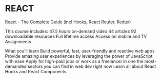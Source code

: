 # REACT

React - The Complete Guide (incl Hooks, React Router, Redux)

This course includes: 47.5 hours on-demand video 44 articles 92 downloadable resources Full lifetime access Access on mobile and TV Assignments

What you'll learn Build powerful, fast, user-friendly and reactive web apps Provide amazing user experiences by leveraging the power of JavaScript with ease Apply for high-paid jobs or work as a freelancer in one the most-demanded sectors you can find in web dev right now Learn all about React Hooks and React Components
